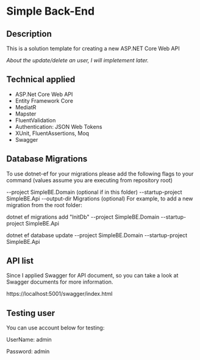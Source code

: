 # Simple Back-End

## Description

This is a solution template for creating a new ASP.NET Core Web API

*About the update/delete an user, I will impletement later.*

## Technical applied
- ASP.Net Core Web API
- Entity Framework Core
- MediatR
- Mapster
- FluentValidation
- Authentication: JSON Web Tokens
- XUnit, FluentAssertions, Moq
- Swagger

## Database Migrations
To use dotnet-ef for your migrations please add the following flags to your command (values assume you are executing from repository root)

--project SimpleBE.Domain (optional if in this folder)
--startup-project SimpleBE.Api
--output-dir Migrations (optional)
For example, to add a new migration from the root folder:

dotnet ef migrations add "InitDb" --project SimpleBE.Domain --startup-project SimpleBE.Api

dotnet ef database update --project SimpleBE.Domain --startup-project SimpleBE.Api

## API list
Since I applied Swagger for API document, so you can take a look at Swagger documents for more information.

https://localhost:5001/swagger/index.html

## Testing user
You can use account below for testing:

UserName: admin

Password: admin
